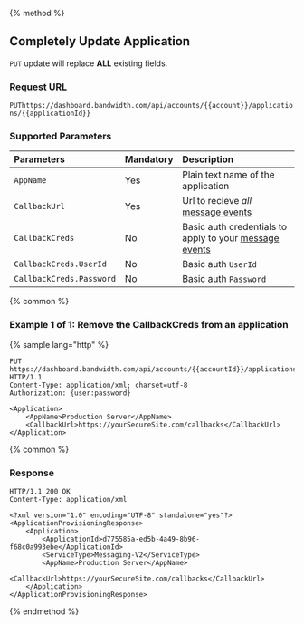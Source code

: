 {% method %}

## Completely Update Application

<code class="put">PUT</code> update will replace **ALL** existing fields.

### Request URL

<code class="put">PUT</code>`https://dashboard.bandwidth.com/api/accounts/{{account}}/applications/{{applicationId}}`

### Supported Parameters
| Parameters               | Mandatory | Description                                                                          |
|:-------------------------|:----------|:-------------------------------------------------------------------------------------|
| `AppName`                | Yes        | Plain text name of the application                                                   |
| `CallbackUrl`            | Yes        | Url to recieve _all_ [message events](../events/messageEvents.md)                    |
| `CallbackCreds`          | No        | Basic auth credentials to apply to your [message events](../events/messageEvents.md) |
| `CallbackCreds.UserId`   | No        | Basic auth `UserId`                                                                  |
| `CallbackCreds.Password` | No        | Basic auth `Password`                                                                |


{% common %}

### Example 1 of 1: Remove the CallbackCreds from an application

{% sample lang="http" %}

```http
PUT https://dashboard.bandwidth.com/api/accounts/{{accountId}}/applications/{{applicationId}} HTTP/1.1
Content-Type: application/xml; charset=utf-8
Authorization: {user:password}

<Application>
    <AppName>Production Server</AppName>
    <CallbackUrl>https://yourSecureSite.com/callbacks</CallbackUrl>
</Application>
```

{% common %}

### Response

```http
HTTP/1.1 200 OK
Content-Type: application/xml

<?xml version="1.0" encoding="UTF-8" standalone="yes"?>
<ApplicationProvisioningResponse>
    <Application>
        <ApplicationId>d775585a-ed5b-4a49-8b96-f68c0a993ebe</ApplicationId>
        <ServiceType>Messaging-V2</ServiceType>
        <AppName>Production Server</AppName>
        <CallbackUrl>https://yourSecureSite.com/callbacks</CallbackUrl>
    </Application>
</ApplicationProvisioningResponse>
```

{% endmethod %}

